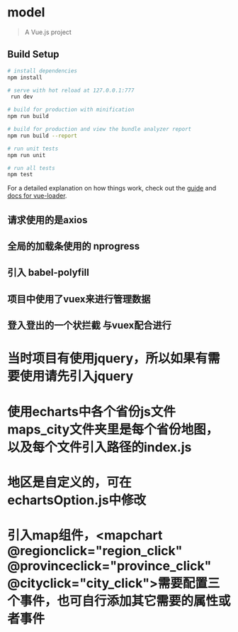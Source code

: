# model

> A Vue.js project

## Build Setup

``` bash
# install dependencies
npm install

# serve with hot reload at 127.0.0.1:777
 run dev

# build for production with minification
npm run build

# build for production and view the bundle analyzer report
npm run build --report

# run unit tests
npm run unit

# run all tests
npm test
```

For a detailed explanation on how things work, check out the [guide](http://vuejs-templates.github.io/webpack/) and [docs for vue-loader](http://vuejs.github.io/vue-loader).

## 请求使用的是axios

## 全局的加载条使用的 nprogress 

## 引入 babel-polyfill 

## 项目中使用了vuex来进行管理数据

## 登入登出的一个状拦截 与vuex配合进行
# 当时项目有使用jquery，所以如果有需要使用请先引入jquery
# 
# 使用echarts中各个省份js文件 maps_city文件夹里是每个省份地图，以及每个文件引入路径的index.js
# 地区是自定义的，可在echartsOption.js中修改

# 引入map组件，<mapchart @regionclick="region_click" @provinceclick="province_click" @cityclick="city_click"></mapchart>需要配置三个事件，也可自行添加其它需要的属性或者事件
